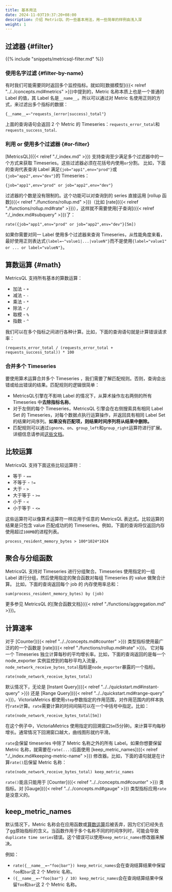 ```yaml
---
title: 基本用法
date: 2024-11-03T19:37:20+08:00
description: 介绍 MetricQL 的一些基本用法，用一些简单的样例由浅入深
weight: 1
---
```


## 过滤器 {#filter}

{{% include "snippets/metricsql-filter.md" %}}

### 使用名字过滤 {#filter-by-name}
有时我们可能需要同时返回多个监控指标。就如同[数据模型]({{< relref "../../concepts.md#metrics" >}})中提到的，Metric 名称本质上也是一个普通的 Label 的值，其 Label 名是`__name__`。所以可以通过对 Metric 名使用正则的方式，来过滤出多个指标的数据：

```
{__name__=~"requests_(error|success)_total"}
```

上面的查询语句会返回 2 个 Metric 的 Timeseries：`requests_error_total`和`requests_success_total`.

### 利用 or 使用多个过滤器 {#or-filter}
[MetricsQL]({{< relref "./_index.md" >}}) 支持查询至少满足多个过滤器中的一个方式来获取 Timeseries。这些过滤器必须在花括号内使用`or`分割。 比如，下面的查询代表查询 Label 满足`{job="app1",env="prod"}`或`{job="app2",env="dev"}`的 Timeseries：

```
{job="app1",env="prod" or job="app2",env="dev"}
```

过滤器的个数是没有限制的。这个功能可以对查询到的 series 直接运用 [rollup 函数]({{< relref "./functions/rollup.md" >}})（比如 [rate]({{< relref "./functions/rollup.md#rate" >}})），这样就不需要使用[子查询]({{< relref "./_index.md#subquery" >}})了：

```
rate({job="app1",env="prod" or job="app2",env="dev"}[5m])
```

如果你需要对同一 Label 使用多个过滤器来查询 Timeseries，从性能角度来看，最好使用正则表达式`{label=~"value1|...|valueN"}`而不是使用`{label="value1" or ... or label="valueN"}`。

## 算数运算 {#math}
MetricsQL 支持所有基本的算数运算：

+ 加法 - `+`
+ 减法 - `-`
+ 乘法 - `*`
+ 除法 - `/`
+ 取模 - `%`
+ 指数 - `^`

我们可以在多个指标之间进行各种计算。比如，下面的查询语句就是计算错误请求率：

```
(requests_error_total / (requests_error_total + requests_success_total)) * 100
```

### 合并多个 Timeseries
要使用算术运算合并多个 Timeseries ，我们需要了解匹配规则。否则，查询会出错或给出错误的结果。匹配规则的逻辑很简单：

+ MetricsQL引擎在不影响 Label 的情况下，从算术操作左右两侧的所有 Timeseries 中**去除指标名称**。
+ 对于左侧的每个 Timeseries，MetricsQL 引擎会在右侧搜索具有相同 Label Set 的 Timeseries，对每个数据点执行运算操作，并返回具有相同 Label Set 的结果时间序列。**如果没有匹配项，则结果时间序列将从结果中删除。**
+ 匹配规则可以通过`ignore`、`on`、`group_left`和`group_right`运算符进行扩展。详细信息请参阅[这些文档](https://prometheus.io/docs/prometheus/latest/querying/operators/#vector-matching)。

## 比较运算
MetricsQL 支持下面这些比较运算符：

+ 等于 - `==`
+ 不等于 - `!=`
+ 大于 - `>`
+ 大于等于 - `>=`
+ 小于 - `<`
+ 小于等于 - `<=`

这些运算符可以像算术运算符一样应用于任意的 MetricsQL 表达式。比较运算的结果是只包含 value 匹配成功的的 Timeseries。例如，下面的查询将仅返回内存使用超过`100MB`的进程列表。

```plsql
process_resident_memory_bytes > 100*1024*1024
```

## 聚合与分组函数
MetricsQL 支持对 Timeseries 进行分组聚合。Timeseries 使用指定的一组 Label 进行分组，然后使用指定的聚合函数对每组 Timeseries 的 value 做聚合计算。 比如，下面的查询返回每个 job 的 内存使用率总和：

```
sum(process_resident_memory_bytes) by (job)
```

更多参见 MetricsQL 的[聚合函数文档]({{< relref "./functions/aggregation.md" >}})。

## 计算速率
对于 [Counter]({{< relref "../../concepts.md#counter" >}}) 类型指标使用最广泛的的一个函数是 [rate]({{< relref "./functions/rollup.md#rate" >}})。
它对每一个 Timeseries 独立计算每秒的平均增长率。比如，下面的查询返回的是每一个 node_exporter 实例监控到的每秒平均入流量， `node_network_receive_bytes_total`指标是`node_exporter`暴露的一个指标。

```
rate(node_network_receive_bytes_total)
```

默认情况下，无论是 [Instant Query]({{< relref "../../quickstart.md#instant-query" >}}) 还是 [Range Query]({{< relref "../../quickstart.md#range-query" >}})，VictoriaMetrics 都使用`step`参数指定的作用范围，对作用范围内的样本执行`rate`计算。`rate`需要计算的时间间隔可以在一个中括号中指定。比如：

```
rate(node_network_receive_bytes_total[5m])
```

在这个例子中，VictoriaMetrics 使用指定的回溯窗口`5m`(5分钟)。来计算平均每秒增长。通常情况下回溯窗口越大，曲线图形就约平滑。

`rate`会保留 timeseries 中除了 Metric 名称之外的所有 Label。如果你想要保留 Metric 名称，就需要在`rate(...)`后面使用 [keep_metric_names]({{< relref "./_index.md#keeping-metric-name" >}}) 修改器。比如，下面的语句就是在计算`rate()`后保留 Metric 名称：

```plain
rate(node_network_receive_bytes_total) keep_metric_names
```

`rate()`能且只能用于 [Counter]({{< relref "../../concepts.md#counter" >}}) 类指标。对 [Gauge]({{< relref "../../concepts.md#gauge" >}}) 类型指标应用`rate`是没意义的。

## keep_metric_names
默认情况下，Metric 名称会在应用函数或[算数运算](#math)后被丢弃，因为它们已经失去了gg原始指标的含义。当函数作用于多个名称不同的时间序列时，可能会导致`duplicate time series`错误。这个错误可以使用`keep_metric_names`修改器来解决。

例如：

+ `rate({__name__=~"foo|bar"}) keep_metric_names`会在查询结算结果中保留`foo`和`bar`这 2 个 Metric 名称。
+ `({__name__=~"foo|bar"} / 10) keep_metric_names`会在查询结算结果中保留`foo`和`bar`这 2 个 Metric 名称。

